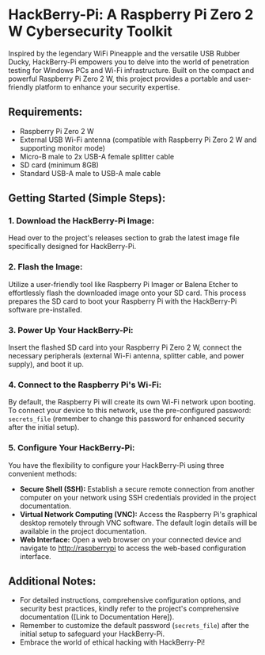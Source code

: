# HackBerry-Pi: A Raspberry Pi Zero 2 W Cybersecurity Toolkit

Inspired by the legendary WiFi Pineapple and the versatile USB Rubber Ducky, HackBerry-Pi empowers you to delve into the world of penetration testing for Windows PCs and Wi-Fi infrastructure. Built on the compact and powerful Raspberry Pi Zero 2 W, this project provides a portable and user-friendly platform to enhance your security expertise.

## Requirements:

- Raspberry Pi Zero 2 W
- External USB Wi-Fi antenna (compatible with Raspberry Pi Zero 2 W and supporting monitor mode)
- Micro-B male to 2x USB-A female splitter cable
- SD card (minimum 8GB)
- Standard USB-A male to USB-A male cable

## Getting Started (Simple Steps):

### 1. Download the HackBerry-Pi Image:

Head over to the project's releases section to grab the latest image file specifically designed for HackBerry-Pi.

### 2. Flash the Image:

Utilize a user-friendly tool like Raspberry Pi Imager or Balena Etcher to effortlessly flash the downloaded image onto your SD card. This process prepares the SD card to boot your Raspberry Pi with the HackBerry-Pi software pre-installed.

### 3. Power Up Your HackBerry-Pi:

Insert the flashed SD card into your Raspberry Pi Zero 2 W, connect the necessary peripherals (external Wi-Fi antenna, splitter cable, and power supply), and boot it up.

### 4. Connect to the Raspberry Pi's Wi-Fi:

By default, the Raspberry Pi will create its own Wi-Fi network upon booting. To connect your device to this network, use the pre-configured password: `secrets_file` (remember to change this password for enhanced security after the initial setup).

### 5. Configure Your HackBerry-Pi:

You have the flexibility to configure your HackBerry-Pi using three convenient methods:

- **Secure Shell (SSH):** Establish a secure remote connection from another computer on your network using SSH credentials provided in the project documentation.
- **Virtual Network Computing (VNC):** Access the Raspberry Pi's graphical desktop remotely through VNC software. The default login details will be available in the project documentation.
- **Web Interface:** Open a web browser on your connected device and navigate to [http://raspberrypi](http://raspberrypi) to access the web-based configuration interface.

## Additional Notes:

- For detailed instructions, comprehensive configuration options, and security best practices, kindly refer to the project's comprehensive documentation ([Link to Documentation Here]).
- Remember to customize the default password (`secrets_file`) after the initial setup to safeguard your HackBerry-Pi.
- Embrace the world of ethical hacking with HackBerry-Pi!
